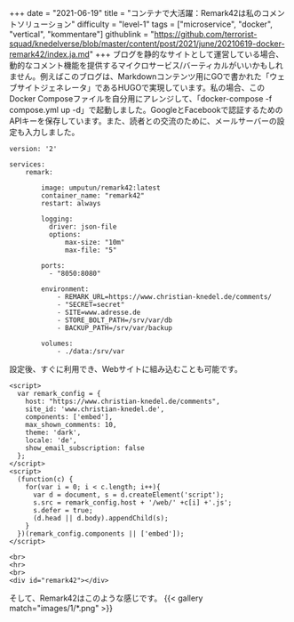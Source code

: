+++
date = "2021-06-19"
title = "コンテナで大活躍：Remark42は私のコメントソリューション"
difficulty = "level-1"
tags = ["microservice", "docker", "vertical", "kommentare"]
githublink = "https://github.com/terrorist-squad/knedelverse/blob/master/content/post/2021/june/20210619-docker-remark42/index.ja.md"
+++
ブログを静的なサイトとして運営している場合、動的なコメント機能を提供するマイクロサービス/バーティカルがいいかもしれません。例えばこのブログは、Markdownコンテンツ用にGOで書かれた「ウェブサイトジェネレータ」であるHUGOで実現しています。私の場合、このDocker Composeファイルを自分用にアレンジして、「docker-compose -f compose.yml up -d」で起動しました。GoogleとFacebookで認証するためのAPIキーを保存しています。また、読者との交流のために、メールサーバーの設定も入力しました。
```
version: '2'

services:
    remark:

        image: umputun/remark42:latest
        container_name: "remark42"
        restart: always

        logging:
          driver: json-file
          options:
              max-size: "10m"
              max-file: "5"

        ports:
          - "8050:8080"   

        environment:
            - REMARK_URL=https://www.christian-knedel.de/comments/ 
            - "SECRET=secret"          
            - SITE=www.adresse.de 
            - STORE_BOLT_PATH=/srv/var/db
            - BACKUP_PATH=/srv/var/backup

        volumes:
            - ./data:/srv/var

```
設定後、すぐに利用でき、Webサイトに組み込むことも可能です。
```
<script>
  var remark_config = {
    host: "https://www.christian-knedel.de/comments", 
    site_id: 'www.christian-knedel.de',
    components: ['embed'], 
    max_shown_comments: 10,
    theme: 'dark',
    locale: 'de',
    show_email_subscription: false
  };
</script>
<script>
  (function(c) {
    for(var i = 0; i < c.length; i++){
      var d = document, s = d.createElement('script');
      s.src = remark_config.host + '/web/' +c[i] +'.js';
      s.defer = true;
      (d.head || d.body).appendChild(s);
    }
  })(remark_config.components || ['embed']);
</script>

<br>
<hr>
<br>
<div id="remark42"></div>

```
そして、Remark42はこのような感じです。
{{< gallery match="images/1/*.png" >}}

